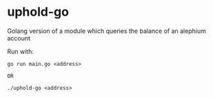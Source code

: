 # uphold-go

Golang version of a module which queries the balance of an alephium account

Run with:
```
go run main.go <address>

OR

./uphold-go <address>
```